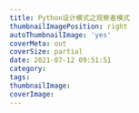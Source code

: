 ```yaml
---
title: Python设计模式之观察者模式
thumbnailImagePosition: right
autoThumbnailImage: 'yes'
coverMeta: out
coverSize: partial
date: 2021-07-12 09:51:51
category:
tags:
thumbnailImage:
coverImage:
---
```

